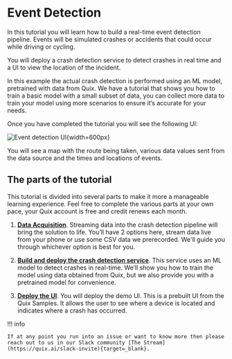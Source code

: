 # Event Detection

In this tutorial you will learn how to build a real-time event detection pipeline. Events will be simulated crashes or accidents that could occur while driving or cycling. 

You will deploy a crash detection service to detect crashes in real time and a UI to view the location of the incident.

In this example the actual crash detection is performed using an ML model, pretrained with data from Quix. We have a tutorial that shows you how to train a basic model with a small subset of data, you can collect more data to train your model using more scenarios to ensure it’s accurate for your needs.

Once you have completed the tutorial you will see the following UI:

![Event detection UI](./ui.png){width=600px}

You will see a map with the route being taken, various data values sent from the data source and the times and locations of events.

## The parts of the tutorial

This tutorial is divided into several parts to make it more a manageable learning experience. Feel free to complete the various parts at your own pace, your Quix account is free and credit renews each month.

1. [**Data Acquisition**](./data-acquisition.md). Streaming data into the crash detection pipeline will bring the solution to life. You’ll have 2 options here, stream data live from your phone or use some CSV data we prerecorded. We'll guide you through whichever option is best for you.

2. [**Build and deploy the crash detection service**](./crash-detection.md). This service uses an ML model to detect crashes in real-time. We’ll show you how to train the model using data obtained from Quix, but we also provide you with a pretrained model for convenience.

3. [**Deploy the UI**](./crash-detection-ui.md). You will deploy the demo UI. This is a prebuilt UI from the Quix Samples. It allows the user to see where a device is located and indicates where a crash has occurred.

!!! info

	If at any point you run into an issue or want to know more then please reach out to us in our Slack community [The Stream](https://quix.ai/slack-invite){target=_blank}.
